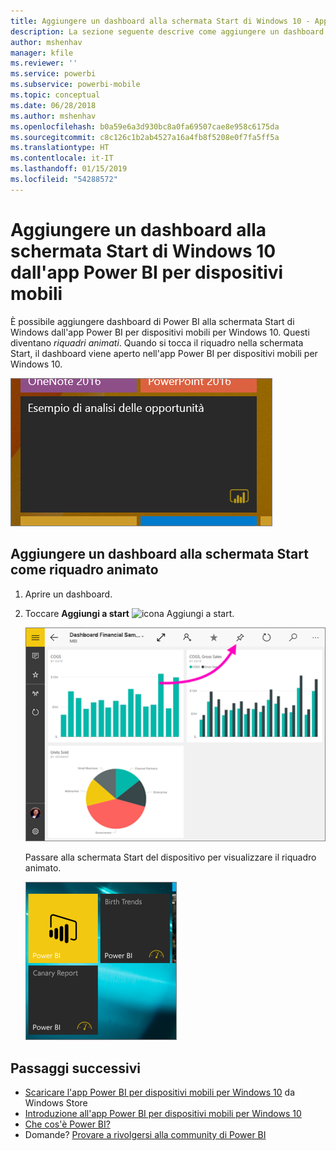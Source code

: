```yaml
---
title: Aggiungere un dashboard alla schermata Start di Windows 10 - App Power BI per dispositivi mobili
description: La sezione seguente descrive come aggiungere un dashboard di Power BI alla schermata Start di Windows 10 dall'app Power BI per dispositivi mobili, in modo da visualizzare le metriche più importanti a colpo d'occhio.
author: mshenhav
manager: kfile
ms.reviewer: ''
ms.service: powerbi
ms.subservice: powerbi-mobile
ms.topic: conceptual
ms.date: 06/28/2018
ms.author: mshenhav
ms.openlocfilehash: b0a59e6a3d930bc8a0fa69507cae8e958c6175da
ms.sourcegitcommit: c8c126c1b2ab4527a16a4fb8f5208e0f7fa5ff5a
ms.translationtype: HT
ms.contentlocale: it-IT
ms.lasthandoff: 01/15/2019
ms.locfileid: "54288572"
---
```

# <a name="pin-a-dashboard-to-your-windows-10-start-screen-from-the-power-bi-mobile-app"></a>Aggiungere un dashboard alla schermata Start di Windows 10 dall'app Power BI per dispositivi mobili
È possibile aggiungere dashboard di Power BI alla schermata Start di Windows dall'app Power BI per dispositivi mobili per Windows 10. Questi diventano *riquadri animati*. Quando si tocca il riquadro nella schermata Start, il dashboard viene aperto nell'app Power BI per dispositivi mobili per Windows 10.

![Riquadro animato di Windows](./media/mobile-pin-dashboard-start-screen-windows-10-phone-app/power-bi-windows-10-pin-start-screen.png)

## <a name="pin-a-dashboard-to-your-start-screen-as-a-live-tile"></a>Aggiungere un dashboard alla schermata Start come riquadro animato
1. Aprire un dashboard.
2. Toccare **Aggiungi a start** ![icona Aggiungi a start](./media/mobile-pin-dashboard-start-screen-windows-10-phone-app/power-bi-windows-10-pin-start-icon.png).
   
   ![Barra superiore dell'app per dispositivi mobili Windows 10](./media/mobile-pin-dashboard-start-screen-windows-10-phone-app/power-bi-windows-10-pin-start.png)
   
   Passare alla schermata Start del dispositivo per visualizzare il riquadro animato.
   
   ![Riquadro animato di Windows 10](./media/mobile-pin-dashboard-start-screen-windows-10-phone-app/pbi_win10ph_startscrn.png)

## <a name="next-steps"></a>Passaggi successivi
* [Scaricare l'app Power BI per dispositivi mobili per Windows 10](http://go.microsoft.com/fwlink/?LinkID=526478) da Windows Store  
* [Introduzione all'app Power BI per dispositivi mobili per Windows 10](mobile-windows-10-phone-app-get-started.md)  
* [Che cos'è Power BI?](../../power-bi-overview.md)
* Domande? [Provare a rivolgersi alla community di Power BI](http://community.powerbi.com/)

